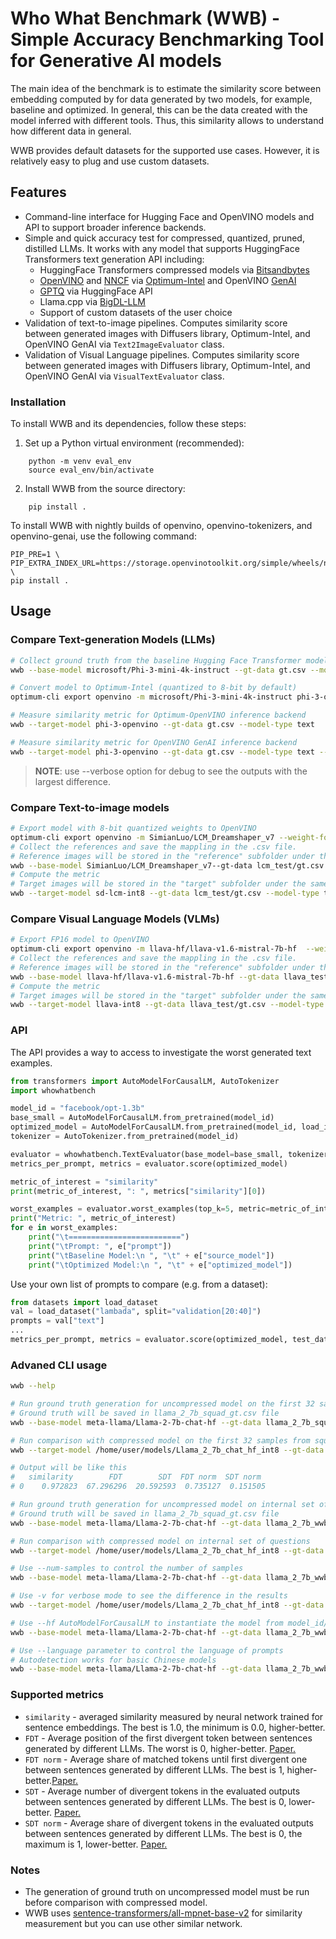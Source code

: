#  Who What Benchmark (WWB) - Simple Accuracy Benchmarking Tool for Generative AI models
The main idea of the benchmark is to estimate the similarity score between embedding computed by for data generated by two models, for example, baseline and optimized. In general, this can be the data created with the model inferred with different tools. Thus, this similarity allows to understand how different data in general.

WWB provides default datasets for the supported use cases. However, it is relatively easy to plug and use custom datasets.


## Features

* Command-line interface for Hugging Face and OpenVINO models and API to support broader inference backends.
* Simple and quick accuracy test for compressed, quantized, pruned, distilled LLMs. It works with any model that supports HuggingFace Transformers text generation API including:
    * HuggingFace Transformers compressed models via [Bitsandbytes](https://huggingface.co/docs/transformers/main_classes/quantization#transformers.BitsAndBytesConfig)
    * [OpenVINO](https://github.com/openvinotoolkit/openvino) and [NNCF](https://github.com/openvinotoolkit/nncf) via [Optimum-Intel](https://github.com/huggingface/optimum-intel) and OpenVINO [GenAI](https://github.com/openvinotoolkit/openvino.genai)
    * [GPTQ](https://huggingface.co/docs/transformers/main_classes/quantization#transformers.GPTQConfig) via HuggingFace API
    * Llama.cpp via [BigDL-LLM](https://github.com/intel-analytics/BigDL/tree/main/python/llm)
    * Support of custom datasets of the user choice
* Validation of text-to-image pipelines. Computes similarity score between generated images with Diffusers library, Optimum-Intel, and OpenVINO GenAI via `Text2ImageEvaluator` class.
* Validation of Visual Language pipelines. Computes similarity score between generated images with Diffusers library, Optimum-Intel, and OpenVINO GenAI via `VisualTextEvaluator` class.

### Installation
To install WWB and its dependencies, follow these steps:
1. Set up a Python virtual environment (recommended):
```
    python -m venv eval_env
    source eval_env/bin/activate
```
2. Install WWB from the source directory:
```
    pip install .
```
To install WWB with nightly builds of openvino, openvino-tokenizers, and openvino-genai, use the following command:
```
PIP_PRE=1 \
PIP_EXTRA_INDEX_URL=https://storage.openvinotoolkit.org/simple/wheels/nightly \
pip install .
```

## Usage
### Compare Text-generation Models (LLMs)
```sh
# Collect ground truth from the baseline Hugging Face Transformer model 
wwb --base-model microsoft/Phi-3-mini-4k-instruct --gt-data gt.csv --model-type text --hf

# Convert model to Optimum-Intel (quantized to 8-bit by default)
optimum-cli export openvino -m microsoft/Phi-3-mini-4k-instruct phi-3-openvino

# Measure similarity metric for Optimum-OpenVINO inference backend
wwb --target-model phi-3-openvino --gt-data gt.csv --model-type text

# Measure similarity metric for OpenVINO GenAI inference backend
wwb --target-model phi-3-openvino --gt-data gt.csv --model-type text --genai
```

> **NOTE**: use --verbose option for debug to see the outputs with the largest difference.

### Compare Text-to-image models
```sh
# Export model with 8-bit quantized weights to OpenVINO
optimum-cli export openvino -m SimianLuo/LCM_Dreamshaper_v7 --weight-format int8 sd-lcm-int8
# Collect the references and save the mappling in the .csv file. 
# Reference images will be stored in the "reference" subfolder under the same path with .csv.
wwb --base-model SimianLuo/LCM_Dreamshaper_v7--gt-data lcm_test/gt.csv --model-type text-to-image --hf
# Compute the metric
# Target images will be stored in the "target" subfolder under the same path with .csv.
wwb --target-model sd-lcm-int8 --gt-data lcm_test/gt.csv --model-type text-to-image --genai
```

### Compare Visual Language Models (VLMs)
```sh
# Export FP16 model to OpenVINO
optimum-cli export openvino -m llava-hf/llava-v1.6-mistral-7b-hf  --weight-format int8 llava-int8
# Collect the references and save the mappling in the .csv file. 
# Reference images will be stored in the "reference" subfolder under the same path with .csv.
wwb --base-model llava-hf/llava-v1.6-mistral-7b-hf --gt-data llava_test/gt.csv --model-type visual-text --hf
# Compute the metric
# Target images will be stored in the "target" subfolder under the same path with .csv.
wwb --target-model llava-int8 --gt-data llava_test/gt.csv --model-type visual-text --genai
```

### API
The API provides a way to access to investigate the worst generated text examples.

```python
from transformers import AutoModelForCausalLM, AutoTokenizer
import whowhatbench

model_id = "facebook/opt-1.3b"
base_small = AutoModelForCausalLM.from_pretrained(model_id)
optimized_model = AutoModelForCausalLM.from_pretrained(model_id, load_in_4bit=True, device_map="auto")
tokenizer = AutoTokenizer.from_pretrained(model_id)

evaluator = whowhatbench.TextEvaluator(base_model=base_small, tokenizer=tokenizer)
metrics_per_prompt, metrics = evaluator.score(optimized_model)

metric_of_interest = "similarity"
print(metric_of_interest, ": ", metrics["similarity"][0])

worst_examples = evaluator.worst_examples(top_k=5, metric=metric_of_interest)
print("Metric: ", metric_of_interest)
for e in worst_examples:
    print("\t=========================")
    print("\tPrompt: ", e["prompt"])
    print("\tBaseline Model:\n ", "\t" + e["source_model"])
    print("\tOptimized Model:\n ", "\t" + e["optimized_model"])

```

Use your own list of prompts to compare (e.g. from a dataset):
```python
from datasets import load_dataset
val = load_dataset("lambada", split="validation[20:40]")
prompts = val["text"]
...
metrics_per_prompt, metrics = evaluator.score(optimized_model, test_data=prompts)
```

### Advaned CLI usage

```sh
wwb --help

# Run ground truth generation for uncompressed model on the first 32 samples from squad dataset
# Ground truth will be saved in llama_2_7b_squad_gt.csv file
wwb --base-model meta-llama/Llama-2-7b-chat-hf --gt-data llama_2_7b_squad_gt.csv --dataset squad --split validation[:32] --dataset-field question

# Run comparison with compressed model on the first 32 samples from squad dataset
wwb --target-model /home/user/models/Llama_2_7b_chat_hf_int8 --gt-data llama_2_7b_squad_gt.csv --dataset squad --split validation[:32] --dataset-field question

# Output will be like this
#   similarity        FDT        SDT  FDT norm  SDT norm
# 0    0.972823  67.296296  20.592593  0.735127  0.151505

# Run ground truth generation for uncompressed model on internal set of questions
# Ground truth will be saved in llama_2_7b_squad_gt.csv file
wwb --base-model meta-llama/Llama-2-7b-chat-hf --gt-data llama_2_7b_wwb_gt.csv

# Run comparison with compressed model on internal set of questions
wwb --target-model /home/user/models/Llama_2_7b_chat_hf_int8 --gt-data llama_2_7b_wwb_gt.csv

# Use --num-samples to control the number of samples
wwb --base-model meta-llama/Llama-2-7b-chat-hf --gt-data llama_2_7b_wwb_gt.csv --num-samples 10

# Use -v for verbose mode to see the difference in the results
wwb --target-model /home/user/models/Llama_2_7b_chat_hf_int8 --gt-data llama_2_7b_wwb_gt.csv  --num-samples 10 -v

# Use --hf AutoModelForCausalLM to instantiate the model from model_id/folder
wwb --base-model meta-llama/Llama-2-7b-chat-hf --gt-data llama_2_7b_wwb_gt.csv --hf

# Use --language parameter to control the language of prompts
# Autodetection works for basic Chinese models 
wwb --base-model meta-llama/Llama-2-7b-chat-hf --gt-data llama_2_7b_wwb_gt.csv --hf
```

### Supported metrics

* `similarity` - averaged similarity measured by neural network trained for sentence embeddings. The best is 1.0, the minimum is 0.0, higher-better.
* `FDT` - Average position of the first divergent token between sentences generated by different LLMs. The worst is 0, higher-better. [Paper.](https://arxiv.org/abs/2311.01544)
* `FDT norm` - Average share of matched tokens until first divergent one between sentences generated by different LLMs. The best is 1, higher-better.[Paper.](https://arxiv.org/abs/2311.01544)
* `SDT` - Average number of divergent tokens in the evaluated outputs between sentences generated by different LLMs. The best is 0, lower-better. [Paper.](https://arxiv.org/abs/2311.01544)
* `SDT norm` - Average share of divergent tokens in the evaluated outputs between sentences generated by different LLMs. The best is 0, the maximum is 1, lower-better. [Paper.](https://arxiv.org/abs/2311.01544)

### Notes

* The generation of ground truth on uncompressed model must be run before comparison with compressed model.
* WWB uses [sentence-transformers/all-mpnet-base-v2](https://huggingface.co/sentence-transformers/all-mpnet-base-v2) for similarity measurement but you can use other similar network.
